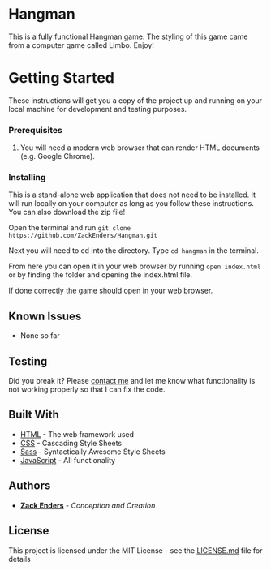 # Hangman
This is a fully functional Hangman game. The styling of this game came from a computer game called Limbo. Enjoy! 

# Getting Started
These instructions will get you a copy of the project up and running on your local machine for development and testing purposes.
### Prerequisites
1. You will need a modern web browser that can render HTML documents (e.g. Google Chrome).

### Installing
This is a stand-alone web application that does not need to be installed. It will run locally on your computer as long as you follow these instructions. 
You can also download the zip file!

Open the terminal and run ```git clone https://github.com/ZackEnders/Hangman.git```

Next you will need to cd into the directory. Type 
```cd hangman``` in the terminal.

From here you can open it in your web browser by running ```open index.html``` or by finding the folder and opening the index.html file.


If done correctly the game should open in your web browser.

## Known Issues
* None so far

## Testing
Did you break it?  Please [contact me](mailto:zack@zackenders.com) and let me know what functionality is not working properly so that I can fix the code.

## Built With
* [HTML](https://developers.google.com/web) - The web framework used
* [CSS](https://developer.mozilla.org/en-US/docs/Web/CSS) - Cascading Style Sheets
* [Sass](https://sass-lang.com) - Syntactically Awesome Style Sheets
* [JavaScript](https://www.javascript.com) - All functionality

 
## Authors
* **[Zack Enders](https://www.linkedin.com/in/zackenders)** - *Conception and Creation*

## License
This project is licensed under the MIT License - see the [LICENSE.md](LICENSE.md) file for details
